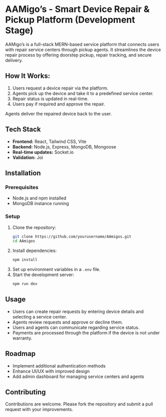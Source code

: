 # AAMigo’s - Smart Device Repair & Pickup Platform (Development Stage)

AAMigo’s is a full-stack MERN-based service platform that connects users with repair service centers through pickup agents. It streamlines the device repair process by offering doorstep pickup, repair tracking, and secure delivery.

## How It Works:

1. Users request a device repair via the platform.
2. Agents pick up the device and take it to a predefined service center.
3. Repair status is updated in real-time.
4. Users pay if required and approve the repair.

Agents deliver the repaired device back to the user.

## Tech Stack

- **Frontend:** React, Tailwind CSS, Vite
- **Backend:** Node.js, Express, MongoDB, Mongoose
- **Real-time updates:** Socket.io
- **Validation:** Joi

## Installation

### Prerequisites
- Node.js and npm installed
- MongoDB instance running

### Setup
1. Clone the repository:
   ```sh
   git clone https://github.com/yourusername/AAmigos.git
   cd AAmigos
   ```
2. Install dependencies:
   ```sh
   npm install
   ```
3. Set up environment variables in a `.env` file.
4. Start the development server:
   ```sh
   npm run dev
   ```

## Usage

- Users can create repair requests by entering device details and selecting a service center.
- Agents review requests and approve or decline them.
- Users and agents can communicate regarding service status.
- Payments are processed through the platform if the device is not under warranty.

## Roadmap

- Implement additional authentication methods
- Enhance UI/UX with improved design
- Add admin dashboard for managing service centers and agents

## Contributing

Contributions are welcome. Please fork the repository and submit a pull request with your improvements.

